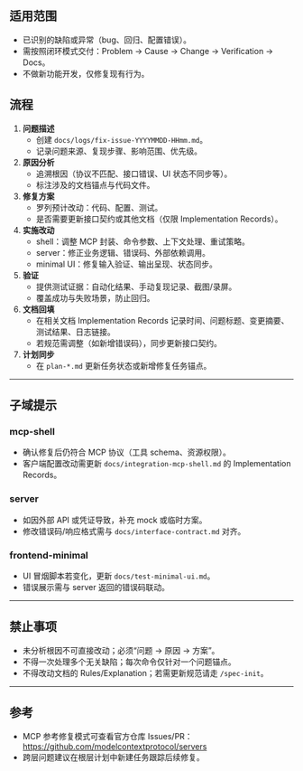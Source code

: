 ﻿---
name: fix-issue
description: "缺陷修复命令 | 建立问题→原因→改动→验证→回填文档的闭环，适用于 MCP shell、server、minimal UI"
allowed-tools:
  - TodoWrite
  - Task(code-agent)
  - Task(test-agent)
  - Read
  - Write
  - Edit(*)
  - Bash(*)
  - Grep(*)
---

## 适用范围

- 已识别的缺陷或异常（bug、回归、配置错误）。
- 需按照闭环模式交付：Problem → Cause → Change → Verification → Docs。
- 不做新功能开发，仅修复现有行为。

## 流程

1. **问题描述**
   - 创建 `docs/logs/fix-issue-YYYYMMDD-HHmm.md`。
   - 记录问题来源、复现步骤、影响范围、优先级。
2. **原因分析**
   - 追溯根因（协议不匹配、接口错误、UI 状态不同步等）。
   - 标注涉及的文档锚点与代码文件。
3. **修复方案**
   - 罗列预计改动：代码、配置、测试。
   - 是否需要更新接口契约或其他文档（仅限 Implementation Records）。
4. **实施改动**
   - shell：调整 MCP 封装、命令参数、上下文处理、重试策略。
   - server：修正业务逻辑、错误码、外部依赖调用。
   - minimal UI：修复输入验证、输出呈现、状态同步。
5. **验证**
   - 提供测试证据：自动化结果、手动复现记录、截图/录屏。
   - 覆盖成功与失败场景，防止回归。
6. **文档回填**
   - 在相关文档 Implementation Records 记录时间、问题标题、变更摘要、测试结果、日志链接。
   - 若规范需调整（如新增错误码），同步更新接口契约。
7. **计划同步**
   - 在 `plan-*.md` 更新任务状态或新增修复任务锚点。

---

## 子域提示

### mcp-shell
- 确认修复后仍符合 MCP 协议（工具 schema、资源权限）。
- 客户端配置改动需更新 `docs/integration-mcp-shell.md` 的 Implementation Records。

### server
- 如因外部 API 或凭证导致，补充 mock 或临时方案。
- 修改错误码/响应格式需与 `docs/interface-contract.md` 对齐。

### frontend-minimal
- UI 冒烟脚本若变化，更新 `docs/test-minimal-ui.md`。
- 错误展示需与 server 返回的错误码联动。

---

## 禁止事项

- 未分析根因不可直接改动；必须“问题 → 原因 → 方案”。
- 不得一次处理多个无关缺陷；每次命令仅针对一个问题锚点。
- 不得改动文档的 Rules/Explanation；若需更新规范请走 `/spec-init`。

---

## 参考

- MCP 参考修复模式可查看官方仓库 Issues/PR：<https://github.com/modelcontextprotocol/servers>
- 跨层问题建议在根层计划中新建任务跟踪后续修复。
